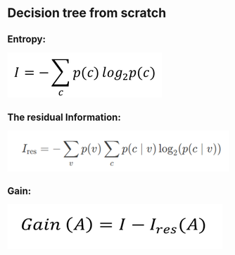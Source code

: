 # Decision tree from scratch

## Entropy: 

![1740763739481](image/README/1740763739481.png)


## The residual Information:

![1740763841970](image/README/1740763841970.png)

## Gain:

![1740764022958](image/README/1740764022958.png)
